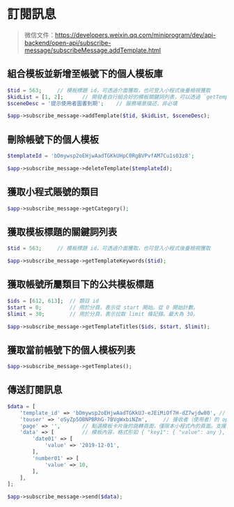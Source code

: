 # 訂閱訊息

> 微信文件：https://developers.weixin.qq.com/miniprogram/dev/api-backend/open-api/subscribe-message/subscribeMessage.addTemplate.html

## 組合模板並新增至帳號下的個人模板庫

```php
$tid = 563;     // 模板標題 id，可透過介面獲取，也可登入小程式後臺檢視獲取
$kidList = [1, 2];      // 開發者自行組合好的模板關鍵詞列表，可以透過 `getTemplateKeywords` 方法獲取
$sceneDesc = '提示使用者圖書到期';    // 服務場景描述，非必填

$app->subscribe_message->addTemplate($tid, $kidList, $sceneDesc);
```

## 刪除帳號下的個人模板

```php
$templateId = 'bDmywsp2oEHjwAadTGKkUHpC0RgBVPvfAM7Cu1s03z8';

$app->subscribe_message->deleteTemplate($templateId);
```

## 獲取小程式賬號的類目

```php
$app->subscribe_message->getCategory();
```

## 獲取模板標題的關鍵詞列表

```php
$tid = 563;     // 模板標題 id，可透過介面獲取，也可登入小程式後臺檢視獲取

$app->subscribe_message->getTemplateKeywords($tid);
```

## 獲取帳號所屬類目下的公共模板標題

```php
$ids = [612, 613];  // 類目 id
$start = 0;         // 用於分頁，表示從 start 開始。從 0 開始計數。  
$limit = 30;        // 用於分頁，表示拉取 limit 條記錄。最大為 30。

$app->subscribe_message->getTemplateTitles($ids, $start, $limit);
```

## 獲取當前帳號下的個人模板列表

```php
$app->subscribe_message->getTemplates();
```

## 傳送訂閱訊息

```php
$data = [
    'template_id' => 'bDmywsp2oEHjwAadTGKkUJ-eJEiMiOf7H-dZ7wjdw80', // 所需下發的訂閱模板id
    'touser' => 'oSyZp5OBNPBRhG-7BVgWxbiNZm',     // 接收者（使用者）的 openid
    'page' => '',       // 點選模板卡片後的跳轉頁面，僅限本小程式內的頁面。支援帶引數,（示例index?foo=bar）。該欄位不填則模板無跳轉。
    'data' => [         // 模板內容，格式形如 { "key1": { "value": any }, "key2": { "value": any } }
        'date01' => [
            'value' => '2019-12-01',
        ],
        'number01' => [
            'value' => 10,
        ],
    ],
];

$app->subscribe_message->send($data);
```
